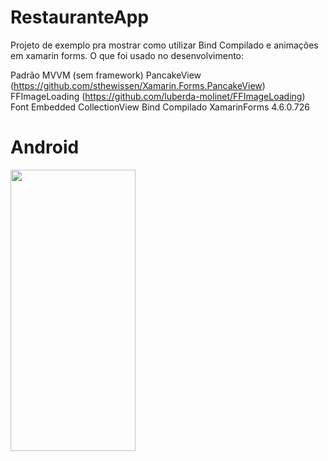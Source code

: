 # RestauranteApp

Projeto de exemplo pra mostrar como utilizar Bind Compilado e animações em xamarin forms.
O que foi usado no desenvolvimento:

Padrão MVVM (sem framework)
PancakeView (https://github.com/sthewissen/Xamarin.Forms.PancakeView)
FFImageLoading (https://github.com/luberda-molinet/FFImageLoading)
Font Embedded
CollectionView
Bind Compilado
XamarinForms 4.6.0.726


# Android
<img src="https://github.com/EmersonMeloMachado/RestauranteApp/blob/master/Gif/20200430_034202.gif?w=250" height="450" width="200">
